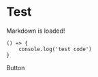 # Test

Markdown is loaded!

    () => {
        console.log('test code')
    }


<a markdown="1">Button</a>
